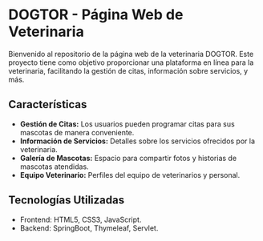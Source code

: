 # DOGTOR - Página Web de Veterinaria

Bienvenido al repositorio de la página web de la veterinaria DOGTOR. Este proyecto tiene como objetivo proporcionar una plataforma en línea para la veterinaria,
facilitando la gestión de citas, información sobre servicios, y más.

## Características

- **Gestión de Citas:** Los usuarios pueden programar citas para sus mascotas de manera conveniente.
- **Información de Servicios:** Detalles sobre los servicios ofrecidos por la veterinaria.
- **Galería de Mascotas:** Espacio para compartir fotos y historias de mascotas atendidas.
- **Equipo Veterinario:** Perfiles del equipo de veterinarios y personal.

## Tecnologías Utilizadas

- Frontend: HTML5, CSS3, JavaScript.
- Backend: SpringBoot, Thymeleaf, Servlet.

